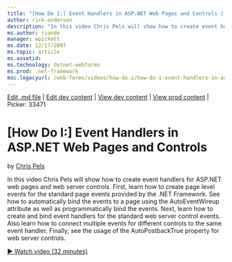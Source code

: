 ```yaml
---
title: "[How Do I:] Event Handlers in ASP.NET Web Pages and Controls | Microsoft Docs"
author: rick-anderson
description: "In this video Chris Pels will show how to create event handlers for ASP.NET web pages and web server controls. First, learn how to create page level events f..."
ms.author: riande
manager: wpickett
ms.date: 12/17/2007
ms.topic: article
ms.assetid: 
ms.technology: dotnet-webforms
ms.prod: .net-framework
msc.legacyurl: /web-forms/videos/how-do-i/how-do-i-event-handlers-in-aspnet-web-pages-and-controls
---
```

[Edit .md file](C:\Projects\msc\dev\Msc.Www\Web.ASP\App_Data\github\web-forms\videos\how-do-i\how-do-i-event-handlers-in-aspnet-web-pages-and-controls.md) | [Edit dev content](http://www.aspdev.net/umbraco#/content/content/edit/26448) | [View dev content](http://docs.aspdev.net/tutorials/web-forms/videos/how-do-i/how-do-i-event-handlers-in-aspnet-web-pages-and-controls.html) | [View prod content](http://www.asp.net/web-forms/videos/how-do-i/how-do-i-event-handlers-in-aspnet-web-pages-and-controls) | Picker: 33471

[How Do I:] Event Handlers in ASP.NET Web Pages and Controls
====================
by [Chris Pels](https://twitter.com/chrispels)

In this video Chris Pels will show how to create event handlers for ASP.NET web pages and web server controls. First, learn how to create page level events for the standard page events provided by the .NET Framework. See how to automatically bind the events to a page using the AutoEventWireup attribute as well as programmatically bind the events. Next, learn how to create and bind event handlers for the standard web server control events. Also learn how to connect multiple events for different controls to the same event handler. Finally, see the usage of the AutoPostbackTrue property for web server controls.

[&#9654; Watch video (32 minutes)](https://channel9.msdn.com/Blogs/ASP-NET-Site-Videos/how-do-i-event-handlers-in-aspnet-web-pages-and-controls)